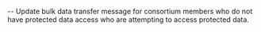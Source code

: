 -- Update bulk data transfer message for consortium members who do not have protected data access who are attempting to access protected data.